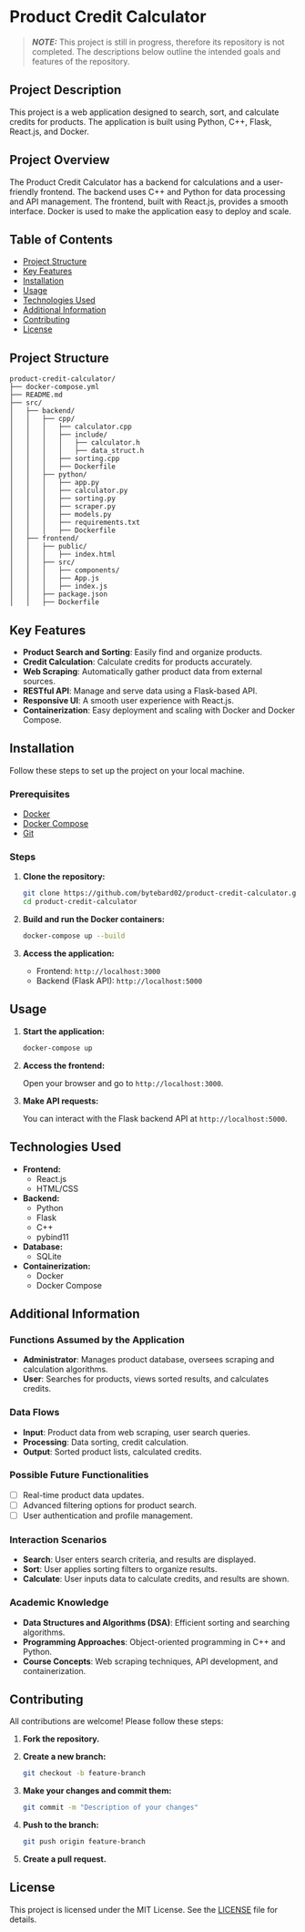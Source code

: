 # Product Credit Calculator

> **_NOTE:_**  This project is still in progress, therefore its repository is not completed. The descriptions below outline the intended goals and features of the repository.

## Project Description
This project is a web application designed to search, sort, and calculate credits for products. The application is built using Python, C++, Flask, React.js, and Docker.

## Project Overview
The Product Credit Calculator has a backend for calculations and a user-friendly frontend. The backend uses C++ and Python for data processing and API management. The frontend, built with React.js, provides a smooth interface. Docker is used to make the application easy to deploy and scale.

## Table of Contents

- [Project Structure](#project-structure)
- [Key Features](#key-features)
- [Installation](#installation)
- [Usage](#usage)
- [Technologies Used](#technologies-used)
- [Additional Information](#additional-information)
- [Contributing](#contributing)
- [License](#license)

## Project Structure
```
product-credit-calculator/
├── docker-compose.yml
├── README.md
├── src/
│   ├── backend/
│   │   ├── cpp/
│   │   │   ├── calculator.cpp
│   │   │   ├── include/
│   │   │   │   ├── calculator.h
│   │   │   │   ├── data_struct.h
│   │   │   ├── sorting.cpp
│   │   │   ├── Dockerfile
│   │   ├── python/
│   │   │   ├── app.py
│   │   │   ├── calculator.py
│   │   │   ├── sorting.py
│   │   │   ├── scraper.py
│   │   │   ├── models.py
│   │   │   ├── requirements.txt
│   │   │   ├── Dockerfile
│   ├── frontend/
│   │   ├── public/
│   │   │   ├── index.html
│   │   ├── src/
│   │   │   ├── components/
│   │   │   ├── App.js
│   │   │   ├── index.js
│   │   ├── package.json
│   │   ├── Dockerfile
```


## Key Features

- **Product Search and Sorting**: Easily find and organize products.
- **Credit Calculation**: Calculate credits for products accurately.
- **Web Scraping**: Automatically gather product data from external sources.
- **RESTful API**: Manage and serve data using a Flask-based API.
- **Responsive UI**: A smooth user experience with React.js.
- **Containerization**: Easy deployment and scaling with Docker and Docker Compose.

## Installation

Follow these steps to set up the project on your local machine.

### Prerequisites

- [Docker](https://www.docker.com/get-started)
- [Docker Compose](https://docs.docker.com/compose/install/)
- [Git](https://git-scm.com/)

### Steps

1. **Clone the repository:**

    ```sh
    git clone https://github.com/bytebard02/product-credit-calculator.git
    cd product-credit-calculator
    ```

2. **Build and run the Docker containers:**

    ```sh
    docker-compose up --build
    ```

3. **Access the application:**
    - Frontend: `http://localhost:3000`
    - Backend (Flask API): `http://localhost:5000`

## Usage

1. **Start the application:**

    ```sh
    docker-compose up
    ```

2. **Access the frontend:**

    Open your browser and go to `http://localhost:3000`.

3. **Make API requests:**

    You can interact with the Flask backend API at `http://localhost:5000`.

## Technologies Used

- **Frontend:**
  - React.js
  - HTML/CSS
- **Backend:**
  - Python
  - Flask
  - C++
  - pybind11
- **Database:**
  - SQLite
- **Containerization:**
  - Docker
  - Docker Compose

## Additional Information

### Functions Assumed by the Application
- **Administrator**: Manages product database, oversees scraping and calculation algorithms.
- **User**: Searches for products, views sorted results, and calculates credits.

### Data Flows
- **Input**: Product data from web scraping, user search queries.
- **Processing**: Data sorting, credit calculation.
- **Output**: Sorted product lists, calculated credits.

### Possible Future Functionalities
- [ ] Real-time product data updates.
- [ ] Advanced filtering options for product search.
- [ ] User authentication and profile management.

### Interaction Scenarios
- **Search**: User enters search criteria, and results are displayed.
- **Sort**: User applies sorting filters to organize results.
- **Calculate**: User inputs data to calculate credits, and results are shown.

### Academic Knowledge
- **Data Structures and Algorithms (DSA)**: Efficient sorting and searching algorithms.
- **Programming Approaches**: Object-oriented programming in C++ and Python.
- **Course Concepts**: Web scraping techniques, API development, and containerization.

## Contributing

All contributions are welcome! Please follow these steps:

1. **Fork the repository.**
2. **Create a new branch:**

    ```sh
    git checkout -b feature-branch
    ```

3. **Make your changes and commit them:**

    ```sh
    git commit -m "Description of your changes"
    ```

4. **Push to the branch:**

    ```sh
    git push origin feature-branch
    ```

5. **Create a pull request.**

## License

This project is licensed under the MIT License. See the [LICENSE](LICENSE) file for details.
